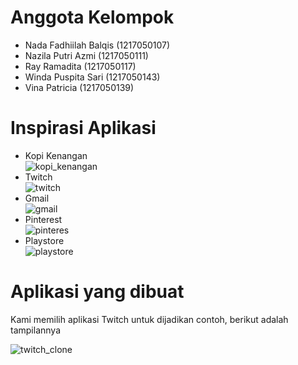 # Anggota Kelompok

- Nada Fadhiilah Balqis (1217050107)
- Nazila Putri Azmi (1217050111)
- Ray Ramadita (1217050117)
- Winda Puspita Sari (1217050143)
- Vina Patricia (1217050139)

# Inspirasi Aplikasi

- Kopi Kenangan
  <br />
  ![kopi_kenangan](screenshots/kopi_kenangan.jpg)
- Twitch
  <br />
  ![twitch](screenshots/twitch.jpg)
- Gmail
  <br />
  ![gmail](screenshots/gmail.jpg)
- Pinterest
  <br />
  ![pinteres](screenshots/pinterest.jpg)
- Playstore
  <br />
  ![playstore](screenshots/playstore.jpg)

# Aplikasi yang dibuat

Kami memilih aplikasi Twitch untuk dijadikan contoh, berikut adalah tampilannya

![twitch_clone](screenshots/twitch_clone.png)
